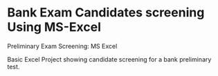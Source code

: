 # Bank Exam Candidates screening Using MS-Excel 

Preliminary Exam Screening: MS Excel

Basic Excel Project showing candidate screening for a bank preliminary test. 
